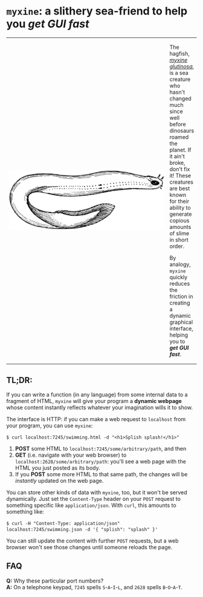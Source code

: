 # `myxine`: a slithery sea-friend to help you _get GUI fast_

<table style="border: 0">
<tr style="border: 0">
  <td width="425px" style="border: 0">
    <img src="/images/myxine_glutinosa.png" width="425px" alt="woodcut sketch of myxine glutinosa, the hagfish">
  </td>
  <td style="border: 0">
    <p>The hagfish, <a href="https://en.wikipedia.org/wiki/Hagfish"><i>myxine glutinosa</i></a>, is a sea creature who hasn't changed much since well before dinosaurs roamed the planet. If it ain't broke, don't fix it! These creatures are best known for their ability to generate copious amounts of slime in short order.</p/>
    <p>By analogy, <code>myxine</code> quickly reduces the friction in creating a dynamic graphical interface, helping you to <b><i>get GUI fast</i></b>.</p>
  </td>
</tr>
</table>

## TL;DR:

If you can write a function (in any language) from some internal data to a fragment of HTML, `myxine` will give your program a **dynamic webpage** whose content instantly reflects whatever your imagination wills it to show.

The interface is HTTP: if you can make a web request to `localhost` from your program, you can use `myxine`:

```
$ curl localhost:7245/swimming.html -d "<h1>Splish splash!</h1>"
```

1. **POST** some HTML to `localhost:7245/some/arbitrary/path`, and then
2. **GET** (i.e. navigate with your web browser) to `localhost:2628/some/arbitrary/path`: you'll see a web page with the HTML you just posted as its body.
3. If you **POST** some more HTML to that same path, the changes will be _instantly_ updated on the web page.

You can store other kinds of data with `myxine`, too, but it won't be served dynamically. Just set the `Content-Type` header on your `POST` request to something specific like `application/json`. With `curl`, this amounts to something like:

```
$ curl -H "Content-Type: application/json" localhost:7245/swimming.json -d '{ "splish": "splash" }'
```

You can still update the content with further `POST` requests, but a web browser won't see those changes until someone reloads the page.

## FAQ

**Q:** Why these particular port numbers? <br>
**A:** On a telephone keypad, `7245` spells `S`-`A`-`I`-`L`, and `2628` spells `B`-`O`-`A`-`T`.
